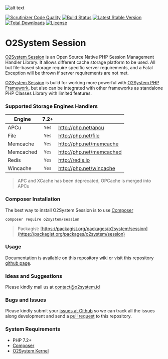 ![alt text](https://www.o2system.id/assets/img/covers/cover-o2system-atom-session.png "O2System Session Atom")

[![Scrutinizer Code Quality](https://scrutinizer-ci.com/g/o2system/session/badges/quality-score.png?b=master)](https://scrutinizer-ci.com/g/o2system/session/?branch=master)
[![Build Status](https://scrutinizer-ci.com/g/o2system/session/badges/build.png?b=master)](https://scrutinizer-ci.com/g/o2system/session/build-status/master)
[![Latest Stable Version](https://poser.pugx.org/o2system/session/v/stable)](https://packagist.org/packages/o2system/session)
[![Total Downloads](https://poser.pugx.org/o2system/session/downloads)](https://packagist.org/packages/o2system/session)
[![License](https://poser.pugx.org/o2system/session/license)](https://packagist.org/packages/o2system/session)

# O2System Session
[O2System Session](https://github.com/o2system/session) is an Open Source Native PHP Session Management Handler Library.
It allows different cache storage platform to be used.
All but file-based storage require specific server requirements, and a Fatal Exception will be thrown if server requirements are not met.

[O2System Session](https://github.com/o2system/session) is build for working more powerful with [O2System PHP Framework](https://github.com/o2system/o2system), but also can be integrated with other frameworks as standalone PHP Classes Library with limited features.

### Supported Storage Engines Handlers
| Engine | 7.2+  | &nbsp; |
| ------------- |:-----:| ----- |
| APCu | ```Yes``` | http://php.net/apcu |
| File | ```Yes``` | http://php.net/file |
| Memcache | ```Yes``` | http://php.net/memcache |
| Memcached | ```Yes``` | http://php.net/memcached |
| Redis | ```Yes``` | http://redis.io |
| Wincache | ```Yes``` | http://php.net/wincache |
> APC and XCache has been deprecated, OPCache is merged into APCu

### Composer Installation
The best way to install O2System Session is to use [Composer](https://getcomposer.org)
```
composer require o2system/session
```
> Packagist: [https://packagist.org/packages/o2system/session](https://packagist.org/packages/o2system/session)

### Usage
Documentation is available on this repository [wiki](https://github.com/o2system/session/wiki) or visit this repository [github page](https://o2system.github.io/session).

### Ideas and Suggestions
Please kindly mail us at [contact@o2system.id](mailto:contact@o2system.id])

### Bugs and Issues
Please kindly submit your [issues at Github](http://github.com/o2system/session/issues) so we can track all the issues along development and send a [pull request](http://github.com/o2system/session/pulls) to this repository.

### System Requirements
- PHP 7.2+
- [Composer](https://getcomposer.org)
- [O2System Kernel](https://github.com/o2system/kernel)